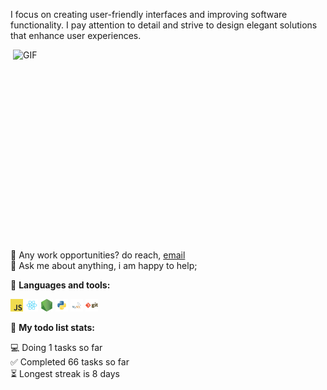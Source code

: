 I focus on creating user-friendly interfaces and improving software functionality. I pay attention to detail and strive to design elegant solutions that enhance user experiences.

<img align="right" alt="GIF" src="https://github.com/justine-135/justine-135/assets/68592173/685a137a-de1a-4ed8-8961-4ed8112a61c2" width="500" height="320" />
  
💼 Any work opportunities? do reach, [email](mailto:justineupano87@gmail.com)
<br />
💬 Ask me about anything, i am happy to help;

🧰 **Languages and tools:**  

<code><img height="20" src="https://raw.githubusercontent.com/github/explore/80688e429a7d4ef2fca1e82350fe8e3517d3494d/topics/javascript/javascript.png"></code>
<code><img height="20" src="https://raw.githubusercontent.com/github/explore/80688e429a7d4ef2fca1e82350fe8e3517d3494d/topics/react/react.png"></code>
<code><img height="20" src="https://raw.githubusercontent.com/github/explore/80688e429a7d4ef2fca1e82350fe8e3517d3494d/topics/nodejs/nodejs.png"></code>
<code><img height="20" src="https://raw.githubusercontent.com/github/explore/80688e429a7d4ef2fca1e82350fe8e3517d3494d/topics/python/python.png"></code>
<code><img height="20" src="https://raw.githubusercontent.com/github/explore/80688e429a7d4ef2fca1e82350fe8e3517d3494d/topics/mysql/mysql.png"></code>
<code><img height="20" src="https://raw.githubusercontent.com/github/explore/80688e429a7d4ef2fca1e82350fe8e3517d3494d/topics/git/git.png"></code>

🚧 **My todo list stats:**
<!-- TODO-IST:START -->         
💻  Doing 1 tasks so far <br>
✅  Completed 66 tasks so far <br>
⏳  Longest streak is 8 days <br>
<!-- TODO-IST:END -->
